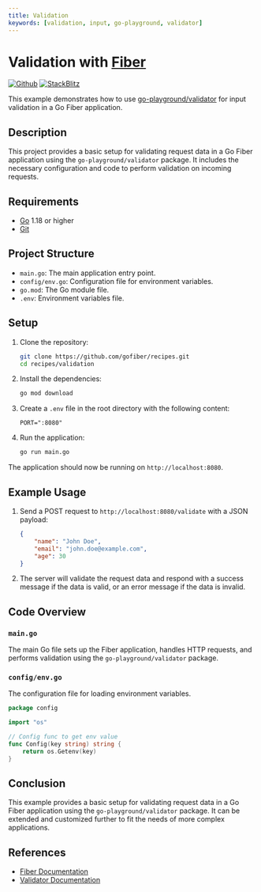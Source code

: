 ```yaml
---
title: Validation
keywords: [validation, input, go-playground, validator]
---
```


# Validation with [Fiber](https://gofiber.io)

[![Github](https://img.shields.io/static/v1?label=&message=Github&color=2ea44f&style=for-the-badge&logo=github)](https://github.com/gofiber/recipes/tree/master/validation) [![StackBlitz](https://img.shields.io/static/v1?label=&message=StackBlitz&color=2ea44f&style=for-the-badge&logo=StackBlitz)](https://stackblitz.com/github/gofiber/recipes/tree/master/validation)

This example demonstrates how to use [go-playground/validator](https://github.com/go-playground/validator) for input validation in a Go Fiber application.

## Description

This project provides a basic setup for validating request data in a Go Fiber application using the `go-playground/validator` package. It includes the necessary configuration and code to perform validation on incoming requests.

## Requirements

- [Go](https://golang.org/dl/) 1.18 or higher
- [Git](https://git-scm.com/downloads)

## Project Structure

- `main.go`: The main application entry point.
- `config/env.go`: Configuration file for environment variables.
- `go.mod`: The Go module file.
- `.env`: Environment variables file.

## Setup

1. Clone the repository:

    ```bash
    git clone https://github.com/gofiber/recipes.git
    cd recipes/validation
    ```

2. Install the dependencies:

    ```bash
    go mod download
    ```

3. Create a `.env` file in the root directory with the following content:

    ```dotenv
    PORT=":8080"
    ```

4. Run the application:

    ```bash
    go run main.go
    ```

The application should now be running on `http://localhost:8080`.

## Example Usage

1. Send a POST request to `http://localhost:8080/validate` with a JSON payload:

    ```json
    {
        "name": "John Doe",
        "email": "john.doe@example.com",
        "age": 30
    }
    ```

2. The server will validate the request data and respond with a success message if the data is valid, or an error message if the data is invalid.

## Code Overview

### `main.go`

The main Go file sets up the Fiber application, handles HTTP requests, and performs validation using the `go-playground/validator` package.

### `config/env.go`

The configuration file for loading environment variables.

```go
package config

import "os"

// Config func to get env value
func Config(key string) string {
    return os.Getenv(key)
}
```

## Conclusion

This example provides a basic setup for validating request data in a Go Fiber application using the `go-playground/validator` package. It can be extended and customized further to fit the needs of more complex applications.

## References

- [Fiber Documentation](https://docs.gofiber.io)
- [Validator Documentation](https://github.com/go-playground/validator)
